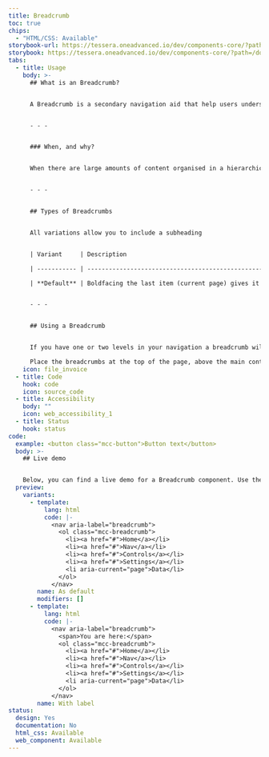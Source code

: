 ```yaml
---
title: Breadcrumb
toc: true
chips:
  - "HTML/CSS: Available"
storybook-url: https://tessera.oneadvanced.io/dev/components-core/?path=/docs/html-button--as-default
storybook: https://tessera.oneadvanced.io/dev/components-core/?path=/docs/html-breadcrumb--with-label
tabs:
  - title: Usage
    body: >-
      ## What is an Breadcrumb?


      A Breadcrumb is a secondary navigation aid that help users understand the relationship between their location and higher level pages.


      - - -


      ### When, and why?


      When there are large amounts of content organised in a hierarchical manner. Use breadcrumbs to indicate the current page's location within that navigational hierarchy.


      - - -


      ## Types of Breadcrumbs


      All variations allow you to include a subheading


      | Variant     | Description                                                                                                                                       | Example                                                                                                           |

      | ----------- | ------------------------------------------------------------------------------------------------------------------------------------------------- | ----------------------------------------------------------------------------------------------------------------- |

      | **Default** | Boldfacing the last item (current page) gives it prominence and tells the user ‘this is where you are currently’. All other items are hyperlinks. | <button class="mcc-button mcc-button--primary" disabled> <span class="mcc-button__label">Disabled</span> </button |


      - - -


      ## Using a Breadcrumb


      If you have one or two levels in your navigation a breadcrumb will not be necessary. If you have three or more levels, then a breadcrumb is useful. Giving users multiple ways to navigate through the application allows them to easily jump back to a specific page in their current workflow without having to use large or complex menus.

      Place the breadcrumbs at the top of the page, above the main content. Use ">" arrows or "/" forward slashes to separate the links, use shorter heading for the breadcrumbs instead of long original link name. Do not use Breadcrumbs on the homepage, the homepage is where the user journey starts, it doesn’t make sense to have breadcrumbs displayed on your homepage
    icon: file_invoice
  - title: Code
    hook: code
    icon: source_code
  - title: Accessibility
    body: ""
    icon: web_accessibility_1
  - title: Status
    hook: status
code:
  example: <button class="mcc-button">Button text</button>
  body: >-
    ## Live demo


    Below, you can find a live demo for a Breadcrumb component. Use the drop-down menus and radio buttons to view the different Breadcrumb Types and Variants.
  preview:
    variants:
      - template:
          lang: html
          code: |-
            <nav aria-label="breadcrumb">
              <ol class="mcc-breadcrumb">
                <li><a href="#">Home</a></li>
                <li><a href="#">Nav</a></li>
                <li><a href="#">Controls</a></li>
                <li><a href="#">Settings</a></li>
                <li aria-current="page">Data</li>
              </ol>
            </nav>
        name: As default
        modifiers: []
      - template:
          lang: html
          code: |-
            <nav aria-label="breadcrumb">
              <span>You are here:</span>
              <ol class="mcc-breadcrumb">
                <li><a href="#">Home</a></li>
                <li><a href="#">Nav</a></li>
                <li><a href="#">Controls</a></li>
                <li><a href="#">Settings</a></li>
                <li aria-current="page">Data</li>
              </ol>
            </nav>
        name: With label
status:
  design: Yes
  documentation: No
  html_css: Available
  web_component: Available
---
```

